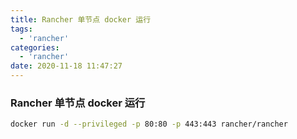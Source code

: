 ```yaml
---
title: Rancher 单节点 docker 运行
tags:
  - 'rancher'
categories:
  - 'rancher'
date: 2020-11-18 11:47:27
---
```






### Rancher 单节点 docker 运行



```bash
docker run -d --privileged -p 80:80 -p 443:443 rancher/rancher
```

